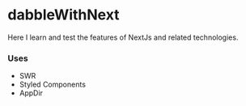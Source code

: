 # dabbleWithNext

Here I learn and test the features of NextJs and related technologies.

### Uses

- SWR
- Styled Components
- AppDir
